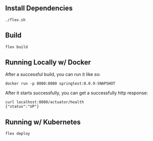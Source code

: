 ## Install Dependencies

    ./flex.sh

## Build

    flex build

## Running Locally w/ Docker

After a successful build, you can run it like so:

    docker run -p 8080:8080 springtest:0.0.9-SNAPSHOT

After it starts successfully, you can get a successfully http response:

    curl localhost:8080/actuator/health
    {"status":"UP"}

## Running w/ Kubernetes

    flex deploy
